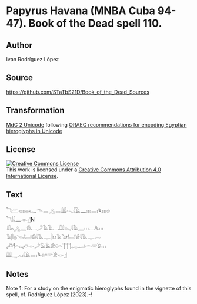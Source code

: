 # Papyrus Havana (MNBA Cuba 94-47). Book of the Dead spell 110.

## Author 

Ivan Rodríguez López

## Source 

https://github.com/STaTbS21D/Book_of_the_Dead_Sources

## Transformation 

[MdC 2 Unicode](https://statbs21d.github.io/mdc2unicode.html) following [ORAEC recommendations for encoding Egyptian hieroglyphs in Unicode](https://github.com/oraec/recommendations-encoding-hieroglyphs)

## License 

<a rel="license" href="http://creativecommons.org/licenses/by/4.0/"><img alt="Creative Commons License" style="border-width:0" src="https://i.creativecommons.org/l/by/4.0/88x31.png" /></a><br />This work is licensed under a <a rel="license" href="http://creativecommons.org/licenses/by/4.0/">Creative Commons Attribution 4.0 International License</a>.

## Text 

<hiero><rubrum>𓆓𓂧𓏤𓏥𓐍𓆑𓄭𓂋𓂻</rubrum>𓂋𓇏𓏏𓈅𓇋𓄿𓈖𓏥𓂋𓏤𓆰𓏥𓊖<br>
𓆓𓌃𓇋𓈖𓁹𓊨N<br>
𓇍𓇋𓏭𓂻𓈖𓀁𓂋𓌳𓄿𓄿𓂋𓇏𓏏𓈅𓇋𓄿𓈖𓏥𓂋𓆰𓏥<br>
𓄿𓋴𓐍𓌪𓂡𓀁𓇋𓅓𓊃𓋴𓂓𓄿𓍁𓂡𓀀𓇋𓅓𓊃𓐛<br>
𓌾𓇣𓏏𓏭𓌽𓁹𓌳𓄿𓄿𓀀𓇷𓏏𓊹𓊹𓊹𓉻𓂝𓏛𓎟𓅱𓏥<br>
𓇏𓇾𓈅𓏤𓇋𓄿𓂋𓏤𓆰𓊖𓏌𓎡𓀀𓁹𓊨<br></hiero>

## Notes 

Note  1: For a study on the enigmatic hieroglyphs found in the vignette of this spell, cf. Rodríguez López (2023).-!